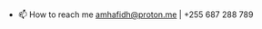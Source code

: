 <!---
- 👋 Hi, I’m Abdulhalim Hafidh
- 👀 I’m interested in Coding & Information Security
- 🌱 I’m currently learning Javascript & Flutter
- 💞️ I’m looking to collaborate on PHP | Vue JS | Laravel | Spring Boot | React | Angular
--->
- 📫 How to reach me amhafidh@proton.me | +255 687 288 789 
<!---
amhafidhJr/amhafidhJr is a ✨ special ✨ repository because its `README.md` (this file) appears on your GitHub profile.
You can click the Preview link to take a look at your changes.
--->
